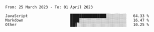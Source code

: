 <!--START_SECTION:waka-->

```text
From: 25 March 2023 - To: 01 April 2023

JavaScript                   ████████████████░░░░░░░░░   64.33 %
Markdown                     ████░░░░░░░░░░░░░░░░░░░░░   16.47 %
Other                        ██▓░░░░░░░░░░░░░░░░░░░░░░   10.25 %
```

<!--END_SECTION:waka-->
